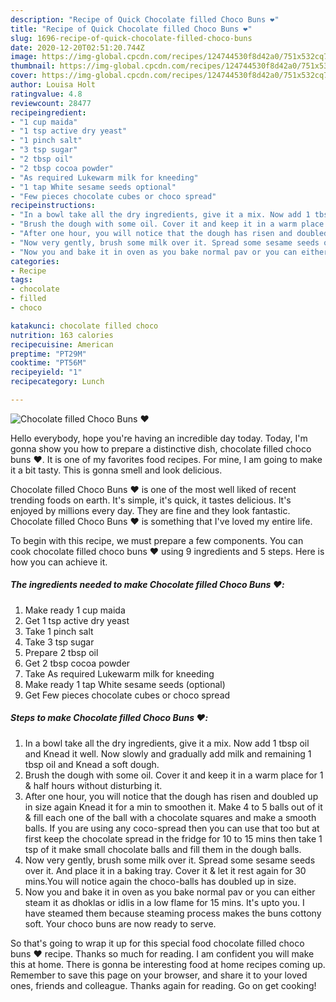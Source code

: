 ```yaml
---
description: "Recipe of Quick Chocolate filled Choco Buns ❤️"
title: "Recipe of Quick Chocolate filled Choco Buns ❤️"
slug: 1696-recipe-of-quick-chocolate-filled-choco-buns
date: 2020-12-20T02:51:20.744Z
image: https://img-global.cpcdn.com/recipes/124744530f8d42a0/751x532cq70/chocolate-filled-choco-buns-❤️-recipe-main-photo.jpg
thumbnail: https://img-global.cpcdn.com/recipes/124744530f8d42a0/751x532cq70/chocolate-filled-choco-buns-❤️-recipe-main-photo.jpg
cover: https://img-global.cpcdn.com/recipes/124744530f8d42a0/751x532cq70/chocolate-filled-choco-buns-❤️-recipe-main-photo.jpg
author: Louisa Holt
ratingvalue: 4.8
reviewcount: 28477
recipeingredient:
- "1 cup maida"
- "1 tsp active dry yeast"
- "1 pinch salt"
- "3 tsp sugar"
- "2 tbsp oil"
- "2 tbsp cocoa powder"
- "As required Lukewarm milk for kneeding"
- "1 tap White sesame seeds optional"
- "Few pieces chocolate cubes or choco spread"
recipeinstructions:
- "In a bowl take all the dry ingredients, give it a mix. Now add 1 tbsp oil and Knead it well. Now slowly and gradually add milk and remaining 1 tbsp oil and Knead a soft dough."
- "Brush the dough with some oil. Cover it and keep it in a warm place for 1 &amp; half hours without disturbing it."
- "After one hour, you will notice that the dough has risen and doubled up in size again Knead it for a min to smoothen it. Make 4 to 5 balls out of it &amp; fill each one of the ball with a chocolate squares and make a smooth balls. If you are using any coco-spread then you can use that too but at first keep the chocolate spread in the fridge for 10 to 15 mins then take 1 tsp of it make small chocolate balls and fill them in the dough balls."
- "Now very gently, brush some milk over it. Spread some sesame seeds over it. And place it in a baking tray. Cover it &amp; let it rest again for 30 mins.You will notice again the choco-balls has doubled up in size."
- "Now you and bake it in oven as you bake normal pav or you can either steam it as dhoklas or idlis in a low flame for 15 mins. It&#39;s upto you. I have steamed them because steaming process makes the buns cottony soft. Your choco buns are now ready to serve."
categories:
- Recipe
tags:
- chocolate
- filled
- choco

katakunci: chocolate filled choco 
nutrition: 163 calories
recipecuisine: American
preptime: "PT29M"
cooktime: "PT56M"
recipeyield: "1"
recipecategory: Lunch

---
```



![Chocolate filled Choco Buns ❤️](https://img-global.cpcdn.com/recipes/124744530f8d42a0/751x532cq70/chocolate-filled-choco-buns-❤️-recipe-main-photo.jpg)

Hello everybody, hope you're having an incredible day today. Today, I'm gonna show you how to prepare a distinctive dish, chocolate filled choco buns ❤️. It is one of my favorites food recipes. For mine, I am going to make it a bit tasty. This is gonna smell and look delicious.



Chocolate filled Choco Buns ❤️ is one of the most well liked of recent trending foods on earth. It's simple, it's quick, it tastes delicious. It's enjoyed by millions every day. They are fine and they look fantastic. Chocolate filled Choco Buns ❤️ is something that I've loved my entire life.


To begin with this recipe, we must prepare a few components. You can cook chocolate filled choco buns ❤️ using 9 ingredients and 5 steps. Here is how you can achieve it.

<!--inarticleads1-->

##### The ingredients needed to make Chocolate filled Choco Buns ❤️:

1. Make ready 1 cup maida
1. Get 1 tsp active dry yeast
1. Take 1 pinch salt
1. Take 3 tsp sugar
1. Prepare 2 tbsp oil
1. Get 2 tbsp cocoa powder
1. Take As required Lukewarm milk for kneeding
1. Make ready 1 tap White sesame seeds (optional)
1. Get Few pieces chocolate cubes or choco spread




<!--inarticleads2-->

##### Steps to make Chocolate filled Choco Buns ❤️:

1. In a bowl take all the dry ingredients, give it a mix. Now add 1 tbsp oil and Knead it well. Now slowly and gradually add milk and remaining 1 tbsp oil and Knead a soft dough.
1. Brush the dough with some oil. Cover it and keep it in a warm place for 1 &amp; half hours without disturbing it.
1. After one hour, you will notice that the dough has risen and doubled up in size again Knead it for a min to smoothen it. Make 4 to 5 balls out of it &amp; fill each one of the ball with a chocolate squares and make a smooth balls. If you are using any coco-spread then you can use that too but at first keep the chocolate spread in the fridge for 10 to 15 mins then take 1 tsp of it make small chocolate balls and fill them in the dough balls.
1. Now very gently, brush some milk over it. Spread some sesame seeds over it. And place it in a baking tray. Cover it &amp; let it rest again for 30 mins.You will notice again the choco-balls has doubled up in size.
1. Now you and bake it in oven as you bake normal pav or you can either steam it as dhoklas or idlis in a low flame for 15 mins. It&#39;s upto you. I have steamed them because steaming process makes the buns cottony soft. Your choco buns are now ready to serve.




So that's going to wrap it up for this special food chocolate filled choco buns ❤️ recipe. Thanks so much for reading. I am confident you will make this at home. There is gonna be interesting food at home recipes coming up. Remember to save this page on your browser, and share it to your loved ones, friends and colleague. Thanks again for reading. Go on get cooking!
